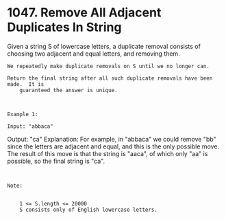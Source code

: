 # 1047. Remove All Adjacent Duplicates In String

Given a string S of lowercase letters, a duplicate removal consists of
        choosing two adjacent and equal letters, and removing them.

    We repeatedly make duplicate removals on S until we no longer can.

    Return the final string after all such duplicate removals have been made.  It is
        guaranteed the answer is unique.

     

    Example 1:

    Input: "abbaca"
Output: "ca"
Explanation: 
For example, in "abbaca" we could remove "bb" since the letters are adjacent and equal, and this is the only possible move.  The result of this move is that the string is "aaca", of which only "aa" is possible, so the final string is "ca".

     

    Note:

    
        1 <= S.length <= 20000
        S consists only of English lowercase letters.